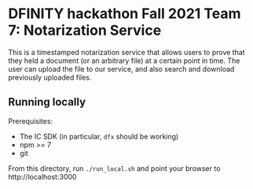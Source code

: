 # DFINITY hackathon Fall 2021 Team 7: Notarization Service

This is a timestamped notarization service that allows users to prove that
they held a document (or an arbitrary file) at a certain point in time. The user
can upload the file to our service, and also search and download previously uploaded 
files.

## Running locally

Prerequisites:

- The IC SDK (in particular, `dfx` should be working)
- npm >= 7
- git

From this directory, run `./run_local.sh` and point your browser to http://localhost:3000
